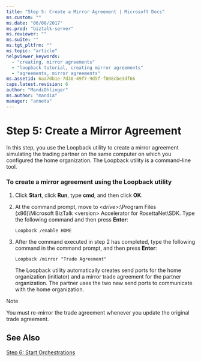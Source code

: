 ```yaml
---
title: "Step 5: Create a Mirror Agreement | Microsoft Docs"
ms.custom: ""
ms.date: "06/08/2017"
ms.prod: "biztalk-server"
ms.reviewer: ""
ms.suite: ""
ms.tgt_pltfrm: ""
ms.topic: "article"
helpviewer_keywords: 
  - "creating, mirror agreements"
  - "loopback tutorial, creating mirror agreements"
  - "agreements, mirror agreements"
ms.assetid: 6aa70b1e-7d38-49f7-9d5f-f008cbe3df66
caps.latest.revision: 6
author: "MandiOhlinger"
ms.author: "mandia"
manager: "anneta"
---
```

# Step 5: Create a Mirror Agreement
In this step, you use the Loopback utility to create a mirror agreement simulating the trading partner on the same computer on which you configured the home organization. The Loopback utility is a command-line tool.  
  
### To create a mirror agreement using the Loopback utility  
  
1. Click **Start**, click **Run**, type **cmd**, and then click **OK**.  
  
2. At the command prompt, move to \<*drive*\>:\Program Files (x86)\Microsoft BizTalk \<version\> Accelerator for RosettaNet\SDK. Type the following command and then press **Enter**:  
  
   ```  
   Loopback /enable HOME  
   ```  
  
3. After the command executed in step 2 has completed, type the following command in the command prompt, and then press **Enter**:  
  
   ```  
   Loopback /mirror "Trade Agreement"   
   ```  
  
   The Loopback utility automatically creates send ports for the home organization (initiator) and a mirror trade agreement for the partner organization. The partner uses the two new send ports to communicate with the home organization.  
  
> [!NOTE]
>  You must re-mirror the trade agreement whenever you update the original trade agreement.  
  
## See Also  
 [Step 6: Start Orchestrations](../../adapters-and-accelerators/accelerator-rosettanet/step-6-start-orchestrations.md)
